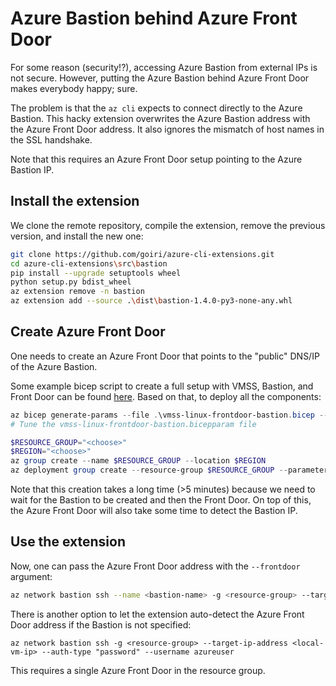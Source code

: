 # Azure Bastion behind Azure Front Door
For some reason (security!?), accessing Azure Bastion from external IPs is not secure.
However, putting the Azure Bastion behind Azure Front Door makes everybody happy; sure.

The problem is that the `az cli` expects to connect directly to the Azure Bastion.
This hacky extension overwrites the Azure Bastion address with the Azure Front Door address.
It also ignores the mismatch of host names in the SSL handshake.

Note that this requires an Azure Front Door setup pointing to the Azure Bastion IP.

## Install the extension
We clone the remote repository, compile the extension, remove the previous version, and install the new one:
```bash
git clone https://github.com/goiri/azure-cli-extensions.git
cd azure-cli-extensions\src\bastion
pip install --upgrade setuptools wheel
python setup.py bdist_wheel
az extension remove -n bastion
az extension add --source .\dist\bastion-1.4.0-py3-none-any.whl
```

## Create Azure Front Door
One needs to create an Azure Front Door that points to the "public" DNS/IP of the Azure Bastion.

Some example bicep script to create a full setup with VMSS, Bastion, and Front Door can be found [here](https://dev.azure.com/azsr/AzureDeploy/_git/AzTemplates/pullrequest/292).
Based on that, to deploy all the components:
```powershell
az bicep generate-params --file .\vmss-linux-frontdoor-bastion.bicep --output-format bicepparam --include-params all
# Tune the vmss-linux-frontdoor-bastion.bicepparam file

$RESOURCE_GROUP="<choose>"
$REGION="<choose>"
az group create --name $RESOURCE_GROUP --location $REGION
az deployment group create --resource-group $RESOURCE_GROUP --parameters .\vmss-linux-frontdoor-bastion.bicepparam
```

Note that this creation takes a long time (>5 minutes) because we need to wait for the Bastion to be created and then the Front Door.
On top of this, the Azure Front Door will also take some time to detect the Bastion IP.

## Use the extension
Now, one can pass the Azure Front Door address with the `--frontdoor` argument:
```bash
az network bastion ssh --name <bastion-name> -g <resource-group> --target-ip-address <local-vm-ip> --auth-type "password" --username azureuser --frontdoor <frontdoor-address>
```

There is another option to let the extension auto-detect the Azure Front Door address if the Bastion is not specified:
```
az network bastion ssh -g <resource-group> --target-ip-address <local-vm-ip> --auth-type "password" --username azureuser
```
This requires a single Azure Front Door in the resource group.